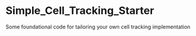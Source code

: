 # Simple_Cell_Tracking_Starter
Some foundational code for tailoring your own cell tracking implementation
